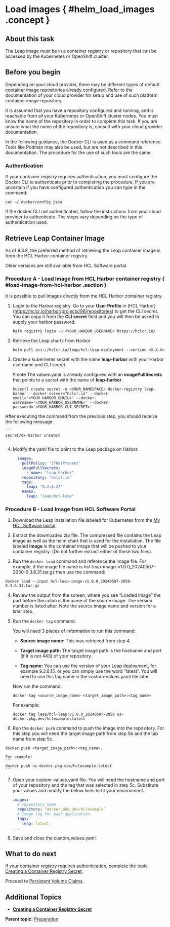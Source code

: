 # Load images { #helm_load_images .concept }

## About this task

The Leap image must be in a container registry or repository that can be accessed by the Kubernetes or OpenShift cluster. 

## Before you begin

Depending on your cloud provider, there may be different types of default container image repositories already configured. Refer to the documentation of your cloud provider for setup and use of such platform container image repository.

It is assumed that you have a repository configured and running, and is reachable from all your Kubernetes or OpenShift cluster nodes. You must know the name of the repository in order to complete this task. If you are unsure what the name of the repository is, consult with your cloud provider documentation.

In the following guidance, the Docker CLI is used as a command reference. Tools like Podman may also be used, but are not described in this documentation. The procedure for the use of such tools are the same.

### Authentication

If your container registry requires authentication, you must configure the Docker CLI to authenticate prior to completing the procedure. If you are uncertain if you have configured authentication you can type in the command:
```
cat ~/.docker/config.json
```

If the docker CLI not authenticated, follow the instructions from your cloud provider to authenticate. The steps vary depending on the type of authentication used.

## Retrieve Leap Container Image

As of 9.3.8, the preferred method of retrieving the Leap container image is from the HCL Harbor container registry.

Older versions are still available from HCL Software portal.

### Procedure A - Load Image from HCL Harbor container registry { #load-image-from-hcl-harbor .section }

It is possible to pull images directly from the HCL Harbor container registry.

1. Login to the Harbor registry. Go to your **User Profile** in [HCL Harbor] (https://hclcr.io/harbor/projects/96/repositories) to get the CLI secret. You can copy it from the **CLI secret** field and you will then be asked to supply your harbor password.

    ```
    helm registry login -u <YOUR_HARBOR_USERNAME> https://hclcr.io/
    ```

2. Retrieve the Leap charts from Harbor

    ```
    helm pull oci://hclcr.io/leap/hcl-leap-deployment --version <X.X.X>
    ```

3. Create a kubernetes secret with the name **leap-harbor** with your Harbor username and CLI secret

    !!!note
        The values.yaml is already configured with an **imagePullSecrets** that points to a secret with the name of **leap-harbor**.

    ```
    kubectl create secret -n <YOUR_NAMESPACE> docker-registry leap-harbor --docker-server="hclcr.io" --docker-email='<YOUR_HARBOR_EMAIL>' --docker-username='<YOUR_HARBOR_USERNAME>' --docker-password='<YOUR_HARBOR_CLI_SECRET>'
    ```
  After executing the command from the previous step, you should receive the following message:

    ```
    secret/dx-harbor created
    ```

4. Modify the yaml file to point to the Leap package on Harbor.

    ```yaml
      images:
        pullPolicy: "IfNotPresent"
        imagePullSecrets:
          - name: "leap-harbor"
        repository: "hclcr.io"
        tags:
          leap: "9.3.8.27"
        names:
          leap: "leap/hcl-leap"
    ```

### Procedure B - Load Image from HCL Software Portal

1. Download the Leap installation file labeled for Kubernetes from the [My HCL Software portal](https://support.hcltechsw.com/csm?id=kb_article&sysparm_article=KB0109011). 

2. Extract the downloaded zip file. The compressed file contains the Leap image as well as the helm chart that is used for the installation. The file labeled **image** is the container image that will be pushed to your container registry. (Do not further extract either of these two files).

3. Run the ```docker load``` command and reference the image file. For example, if the image file name is hcl-leap-image-v1.0.0_20240507-2050-9.3.6.31.tar.gz then use the command:
  ```
  docker load --input hcl-leap-image-v1.0.0_20240507-2050-9.3.6.31.tar.gz
  ```

4. Review the output from the screen, where you see “Loaded image” the part before the colon is the name of the source image. The version number is listed after. Note the source image name and version for a later step.

5. Run the ```docker tag``` command. 

    You will need 3 pieces of information to run this command:

    - **Source image name:**  This was retrieved from step 4.
    
    - **Target image path:** The target image path is the hostname and port (if it is not 443) of your repository.
    
    - **Tag name:** You can use the version of your Leap deployment, for example 9.3.8.15, or you can simply use the word “latest”. You will need to use this tag name in the custom-values.yaml file later.

    Now run the command:
    ```
    docker tag <source_image_name> <target_image_path>:<tag_name>
    ```

    For example:
    ```
    docker tag leap/hcl-leap:v1.0.0_20240507-2050 us-docker.pkg.dev/hclexample:latest
    ```

6. Run the ```docker push``` command to push the image into the repository. For this step you will need the target image path from step 5b and the tab name from step 5c.
  ```
  docker push <target_image_path>:<tag_name>.
  ```

    For example:
    ```
    docker push us-docker.pkg.dev/hclexample:latest
    ```

7. Open your custom-values.yaml file.  You will need the hostname and port of your repository and the tag that was selected in step 5c. Substitute your values and modify the below lines to fit your environment.

    ```yaml
    images: 
      # repository name
      repository: “docker.pkg.dev/hclexample”
      # Image tag for each application 
      tags: 
        leap: latest
    . . .
    ```

8. Save and close the custom_values.yaml.


## What to do next

If your container registry requires authentication, complete the topic [Creating a Container Registry Secret](helm_container_registry_secret.md).

Proceed to [Persistent Volume Claims](helm_persistent_volume.md).

## Additional Topics

-   **[Creating a Container Registry Secret](helm_container_registry_secret.md)**

**Parent topic:** [Preparation](helm_preparation.md)

